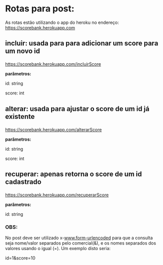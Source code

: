 # Rotas para post:

As rotas estão utilizando o app do heroku no endereço: 
https://scorebank.herokuapp.com

## incluir: usada para para adicionar um score para um novo id <p>
https://scorebank.herokuapp.com/incluirScore <p>
**parâmetros:**<p>
id: string <p>
score: int

## alterar: usada para ajustar o score de um id já existente <p>
https://scorebank.herokuapp.com/alterarScore <p>
**parâmetros:**<p>
id: string <p>
score: int

## recuperar: apenas retorna o score de um id cadastrado <p>
https://scorebank.herokuapp.com/recuperarScore <p>
**parâmetros:**<p>
id: string

### OBS: <p>
No post deve ser utilizado x-www.form-urlencoded para que a consulta seja nome/valor 
separados pelo comercial(&), e os nomes separados dos valores usando o igual (=). 
Um exemplo disto seria:<p>
id=1&score=10




